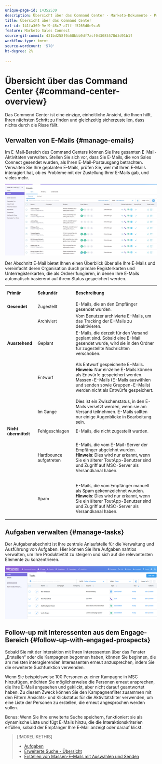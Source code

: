 ```yaml
---
unique-page-id: 14352530
description: Übersicht über das Command Center - Marketo-Dokumente - Produktdokumentation
title: Übersicht über das Command Center
exl-id: 141fa369-9ef9-48c7-a7ff-f5265d0e9ca5
feature: Marketo Sales Connect
source-git-commit: 431bd258f9a68bbb9df7acf043085578d3d91b1f
workflow-type: tm+mt
source-wordcount: '570'
ht-degree: 2%

---
```


# Übersicht über das Command Center {#command-center-overview}

Das Commend Center ist eine einzige, einheitliche Ansicht, die Ihnen hilft, Ihren nächsten Schritt zu finden und gleichzeitig sicherzustellen, dass nichts durch die Risse fällt.

## Verwalten von E-Mails {#manage-emails}

Im E-Mail-Bereich des Command Centers können Sie Ihre gesamten E-Mail-Aktivitäten verwalten. Stellen Sie sich vor, dass Sie E-Mails, die von Sales Connect gesendet wurden, als Ihren E-Mail-Postausgang betrachten. Verwalten Sie Ihre geplanten E-Mails, prüfen Sie, wer mit Ihren E-Mails interagiert hat, ob es Probleme mit der Zustellung Ihrer E-Mails gab, und vieles mehr.

![](assets/command-center-overview-1.png)

Der Abschnitt E-Mail bietet Ihnen einen Überblick über alle Ihre E-Mails und vereinfacht deren Organisation durch primäre Registerkarten und Unterregisterkarten, die als Ordner fungieren, in denen Ihre E-Mails automatisch basierend auf ihrem Status gespeichert werden.

<table> 
 <colgroup> 
  <col> 
  <col> 
  <col> 
 </colgroup> 
 <tbody> 
  <tr> 
   <td title="Hintergrundfarbe: Grau"><p title=""><strong><span>Primär</span> </strong></p></td> 
   <td title="Hintergrundfarbe: Grau"><p title=""><strong><span>Sekundär</span> </strong></p></td> 
   <td title="Hintergrundfarbe: Grau"><p title=""><strong><span>Beschreibung</span> </strong></p></td> 
  </tr> 
  <tr> 
   <td title="Hintergrundfarbe: Blau"><strong title="">Gesendet</strong></td> 
   <td title="Hintergrundfarbe: Blau">Zugestellt</td> 
   <td title="Hintergrundfarbe: Blau">E-Mails, die an den Empfänger gesendet wurden.</td> 
  </tr> 
  <tr> 
   <td title="Hintergrundfarbe: Blau"><br></td> 
   <td title="Hintergrundfarbe: Blau">Archiviert</td> 
   <td title="Hintergrundfarbe: Blau">Vom Benutzer archivierte E-Mails, um das Tracking der E-Mails zu deaktivieren.</td> 
  </tr> 
  <tr> 
   <td title="Hintergrundfarbe: Grau"><strong title="">Ausstehend</strong></td> 
   <td title="Hintergrundfarbe: Grau">Geplant</td> 
   <td title="Hintergrundfarbe: Grau">E-Mails, die derzeit für den Versand geplant sind. Sobald eine E-Mail gesendet wurde, wird sie in den Ordner für zugestellte Nachrichten verschoben.</td> 
  </tr> 
  <tr> 
   <td title="Hintergrundfarbe: Grau"><br></td> 
   <td title="Hintergrundfarbe: Grau">Entwurf</td> 
   <td title="Hintergrundfarbe: Grau"><p>Als Entwurf gespeicherte E-Mails.<br><strong>Hinweis:</strong> Nur einzelne E-Mails können als Entwürfe gespeichert werden. Massen-E-Mails (E-Mails auswählen und senden sowie Gruppen-E-Mails) werden nicht als Entwürfe gespeichert.</p></td> 
  </tr> 
  <tr> 
   <td title="Hintergrundfarbe: Grau"><br></td> 
   <td title="Hintergrundfarbe: Grau">Im Gange</td> 
   <td title="Hintergrundfarbe: Grau">Dies ist ein Zwischenstatus, in den E-Mails versetzt werden, wenn sie am Versand teilnehmen. E-Mails sollten nur einige Augenblicke in Bearbeitung sein.</td> 
  </tr> 
  <tr> 
   <td title="Hintergrundfarbe: Blau"><strong title="">Nicht übermittelt</strong></td> 
   <td title="Hintergrundfarbe: Blau">Fehlgeschlagen</td> 
   <td title="Hintergrundfarbe: Blau">E-Mails, die nicht zugestellt wurden.</td> 
  </tr> 
  <tr> 
   <td title="Hintergrundfarbe: Blau"><br></td> 
   <td title="Hintergrundfarbe: Blau">Hardbounce aufgetreten</td> 
   <td title="Hintergrundfarbe: Blau"><p>E-Mails, die vom E-Mail-Server der Empfänger abgelehnt wurden. <br><strong>Hinweis:</strong> Dies wird nur erkannt, wenn Sie ein älterer ToutApp-Benutzer sind und Zugriff auf MSC-Server als Versandkanal haben.</p></td> 
  </tr> 
  <tr> 
   <td title="Hintergrundfarbe: Blau"><br></td> 
   <td title="Hintergrundfarbe: Blau">Spam</td> 
   <td title="Hintergrundfarbe: Blau"><p>E-Mails, die vom Empfänger manuell als Spam gekennzeichnet wurden.<br><strong>Hinweis:</strong> Dies wird nur erkannt, wenn Sie ein älterer ToutApp-Benutzer sind und Zugriff auf MSC-Server als Versandkanal haben.</p></td> 
  </tr> 
 </tbody> 
</table>

## Aufgaben verwalten {#manage-tasks}

Der Aufgabenabschnitt ist Ihre zentrale Anlaufstelle für die Verwaltung und Ausführung von Aufgaben. Hier können Sie Ihre Aufgaben nahtlos verwalten, um Ihre Produktivität zu steigern und sich auf die relevantesten Elemente zu konzentrieren.

![](assets/command-center-overview-2.png)

## Follow-up mit Interessenten aus dem Engage-Bereich {#follow-up-with-engaged-prospects}

Sobald Sie mit der Interaktion mit Ihren Interessenten über das Fenster „Erstellen“ oder die Kampagnen begonnen haben, können Sie beginnen, die am meisten interagierenden Interessenten erneut anzusprechen, indem Sie die erweiterte Suchfunktion verwenden.

Wenn Sie beispielsweise 100 Personen zu einer Kampagne in MSC hinzufügen, möchten Sie möglicherweise die Personen erneut ansprechen, die Ihre E-Mail angesehen und geklickt, aber nicht darauf geantwortet haben. Zu diesem Zweck können Sie den Kampagnenfilter zusammen mit den Filtern Ansichts- und Klickstatus für die Aktivitätsfilter verwenden, um eine Liste der Personen zu erstellen, die erneut angesprochen werden sollen.

Bonus: Wenn Sie Ihre erweiterte Suche speichern, funktioniert sie als dynamische Liste und fügt E-Mails hinzu, die die Interaktionskriterien erfüllen, sobald der Empfänger Ihre E-Mail anzeigt oder darauf klickt.

>[!MORELIKETHIS]
>
>* [Aufgaben](/help/marketo/product-docs/marketo-sales-connect/tasks/syncing-sales-connect-tasks-with-salesforce-for-the-first-time.md)
>* [Erweiterte Suche - Übersicht](/help/marketo/product-docs/marketo-sales-connect/email/command-center/advanced-search-overview.md)
>* [Erstellen von Massen-E-Mails mit Auswählen und Senden](/help/marketo/product-docs/marketo-sales-connect/email/using-the-compose-window/composing-bulk-emails-with-select-and-send.md)
